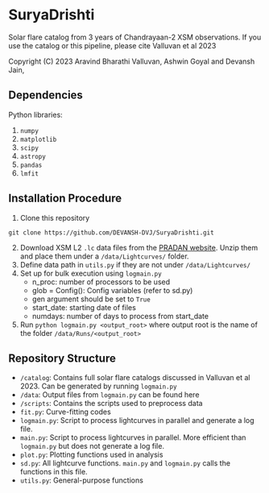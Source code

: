 # SuryaDrishti

Solar flare catalog from 3 years of Chandrayaan-2 XSM observations. If you use the catalog or this pipeline, please cite Valluvan et al 2023

Copyright (C) 2023 Aravind Bharathi Valluvan, Ashwin Goyal and Devansh Jain, 

## Dependencies

Python libraries:
1. `numpy`
2. `matplotlib`
3. `scipy`
4. `astropy`
5. `pandas`
6. `lmfit`

## Installation Procedure

1. Clone this repository
```
git clone https://github.com/DEVANSH-DVJ/SuryaDrishti.git
```
2. Download XSM L2 `.lc` data files from the [PRADAN website](https://pradan.issdc.gov.in/ch2/). Unzip them and place them under a `/data/Lightcurves/` folder.
3. Define data path in `utils.py` if they are not under `/data/Lightcurves/`
4. Set up for bulk execution using `logmain.py`
    - n_proc: number of processors to be used
    - glob = Config(): Config variables (refer to sd.py)
    - gen argument should be set to `True`
    - start_date: starting date of files
    - numdays: number of days to process from start_date
5. Run `python logmain.py <output_root>` where output root is the name of the folder `/data/Runs/<output_root>`

## Repository Structure

- `/catalog`: Contains full solar flare catalogs discussed in Valluvan et al 2023. Can be generated by running `logmain.py`
- `/data`: Output files from `logmain.py` can be found here
- `/scripts`: Contains the scripts used to preprocess data
- `fit.py`: Curve-fitting codes
- `logmain.py`: Script to process lightcurves in parallel and generate a log file. 
- `main.py`: Script to process lightcurves in parallel. More efficient than `logmain.py` but does not generate a log file. 
- `plot.py`: Plotting functions used in analysis
- `sd.py`: All lightcurve functions. `main.py` and `logmain.py` calls the functions in this file.
- `utils.py`: General-purpose functions
